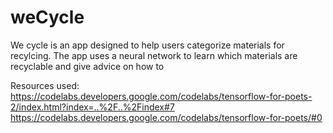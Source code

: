 # weCycle

We cycle is an app designed to help users categorize materials for recylcing. The app uses a neural network to learn which materials are recyclable and give advice on how to 



Resources used:
https://codelabs.developers.google.com/codelabs/tensorflow-for-poets-2/index.html?index=..%2F..%2Findex#7 
https://codelabs.developers.google.com/codelabs/tensorflow-for-poets/#0 
